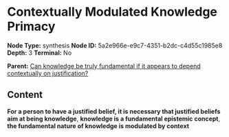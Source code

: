 # Contextually Modulated Knowledge Primacy

**Node Type:** synthesis
**Node ID:** 5a2e966e-e9c7-4351-b2dc-c4d55c1985e8
**Depth:** 3
**Terminal:** No

**Parent:** [Can knowledge be truly fundamental if it appears to depend contextually on justification?](can-knowledge-be-truly-fundamental-if-it-appears-to-depend-contextually-on-justification.md)

## Content

**For a person to have a justified belief, it is necessary that justified beliefs aim at being knowledge**, **knowledge is a fundamental epistemic concept**, **the fundamental nature of knowledge is modulated by context**
